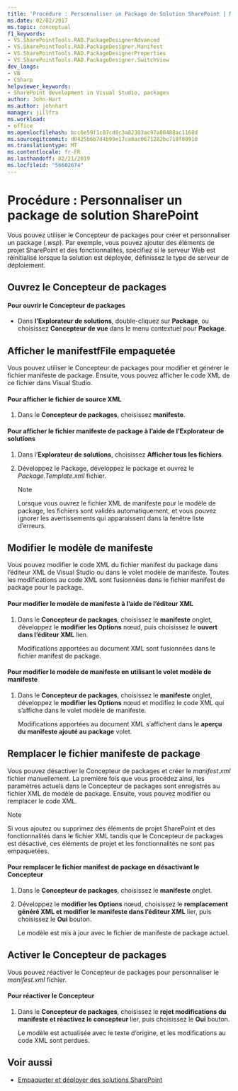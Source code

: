 ```yaml
---
title: 'Procédure : Personnaliser un Package de Solution SharePoint | Microsoft Docs'
ms.date: 02/02/2017
ms.topic: conceptual
f1_keywords:
- VS.SharePointTools.RAD.PackageDesignerAdvanced
- VS.SharePointTools.RAD.PackageDesigner.Manifest
- VS.SharePointTools.RAD.PackageDesignerProperties
- VS.SharePointTools.RAD.PackageDesigner.SwitchView
dev_langs:
- VB
- CSharp
helpviewer_keywords:
- SharePoint development in Visual Studio, packages
author: John-Hart
ms.author: johnhart
manager: jillfra
ms.workload:
- office
ms.openlocfilehash: bcc6e59f1c87cd0c3a82383ac97a80488ac1168d
ms.sourcegitcommit: d0425b6b7d4b99e17ca6ac0671282bc718f80910
ms.translationtype: MT
ms.contentlocale: fr-FR
ms.lasthandoff: 02/21/2019
ms.locfileid: "56602674"
---
```

# <a name="how-to-customize-a-sharepoint-solution-package"></a>Procédure : Personnaliser un package de solution SharePoint
  Vous pouvez utiliser le Concepteur de packages pour créer et personnaliser un package (*.wsp*). Par exemple, vous pouvez ajouter des éléments de projet SharePoint et des fonctionnalités, spécifiez si le serveur Web est réinitialisé lorsque la solution est déployée, définissez le type de serveur de déploiement.

## <a name="open-the-package-designer"></a>Ouvrez le Concepteur de packages

#### <a name="to-open-the-package-designer"></a>Pour ouvrir le Concepteur de packages

-   Dans **l’Explorateur de solutions**, double-cliquez sur **Package**, ou choisissez **Concepteur de vue** dans le menu contextuel pour **Package**.

## <a name="view-the-packaged-manifestffile"></a>Afficher le manifestfFile empaquetée
 Vous pouvez utiliser le Concepteur de packages pour modifier et générer le fichier manifeste de package. Ensuite, vous pouvez afficher le code XML de ce fichier dans Visual Studio.

#### <a name="to-view-the-xml-source-file"></a>Pour afficher le fichier de source XML

1.  Dans le **Concepteur de packages**, choisissez **manifeste**.

#### <a name="to-view-the-packaged-manifest-file-by-using-solution-explorer"></a>Pour afficher le fichier manifeste de package à l’aide de l’Explorateur de solutions

1.  Dans l’**Explorateur de solutions**, choisissez **Afficher tous les fichiers**.

2.  Développez le Package, développez le package et ouvrez le *Package.Template.xml* fichier.

    > [!NOTE]
    >  Lorsque vous ouvrez le fichier XML de manifeste pour le modèle de package, les fichiers sont validés automatiquement, et vous pouvez ignorer les avertissements qui apparaissent dans la fenêtre liste d’erreurs.

## <a name="change-the-manifest-template"></a>Modifier le modèle de manifeste
 Vous pouvez modifier le code XML du fichier manifest du package dans l’éditeur XML de Visual Studio ou dans le volet modèle de manifeste. Toutes les modifications au code XML sont fusionnées dans le fichier manifest de package pour le package.

#### <a name="to-change-the-manifest-template-by-using-the-xml-editor"></a>Pour modifier le modèle de manifeste à l’aide de l’éditeur XML

1.  Dans le **Concepteur de packages**, choisissez le **manifeste** onglet, développez le **modifier les Options** nœud, puis choisissez le **ouvert dans l’éditeur XML** lien.

     Modifications apportées au document XML sont fusionnées dans le fichier manifest de package.

#### <a name="to-change-the-manifest-template-by-using-the-manifest-template-pane"></a>Pour modifier le modèle de manifeste en utilisant le volet modèle de manifeste

1.  Dans le **Concepteur de packages**, choisissez le **manifeste** onglet, développez le **modifier les Options** nœud et modifiez le code XML qui s’affiche dans le volet modèle de manifeste.

     Modifications apportées au document XML s’affichent dans le **aperçu du manifeste ajouté au package** volet.

## <a name="overwrite-the-packaged-manifest-file"></a>Remplacer le fichier manifeste de package
 Vous pouvez désactiver le Concepteur de packages et créer le *manifest.xml* fichier manuellement. La première fois que vous procédez ainsi, les paramètres actuels dans le Concepteur de packages sont enregistrés au fichier XML de modèle de package. Ensuite, vous pouvez modifier ou remplacer le code XML.

> [!NOTE]
>  Si vous ajoutez ou supprimez des éléments de projet SharePoint et des fonctionnalités dans le fichier XML tandis que le Concepteur de packages est désactivé, ces éléments de projet et les fonctionnalités ne sont pas empaquetées.

#### <a name="to-overwrite-packaged-manifest-file-by-disabling-the-designer"></a>Pour remplacer le fichier manifest de package en désactivant le Concepteur

1.  Dans le **Concepteur de packages**, choisissez le **manifeste** onglet.

2.  Développez le **modifier les Options** nœud, choisissez le **remplacement généré XML et modifier le manifeste dans l’éditeur XML** lier, puis choisissez le **Oui** bouton.

     Le modèle est mis à jour avec le fichier de manifeste de package actuel.

## <a name="enable-the-package-designer"></a>Activer le Concepteur de packages
 Vous pouvez réactiver le Concepteur de packages pour personnaliser le *manifest.xml* fichier.

#### <a name="to-re-enable-the-designer"></a>Pour réactiver le Concepteur

1.  Dans le **Concepteur de packages**, choisissez le **rejet modifications du manifeste et réactivez le concepteur** lier, puis choisissez le **Oui** bouton.

     Le modèle est actualisée avec le texte d’origine, et les modifications au code XML sont perdues.

## <a name="see-also"></a>Voir aussi
- [Empaqueter et déployer des solutions SharePoint](../sharepoint/packaging-and-deploying-sharepoint-solutions.md)
